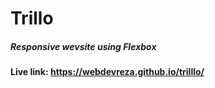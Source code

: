 # Trillo
##### Responsive wevsite using Flexbox
#### Live link: https://webdevreza.github.io/trilllo/
